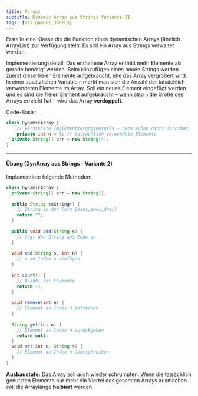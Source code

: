```yaml
---
title: Arrays
subtitle: Dynamic Array aus Strings Variante II
tags: [assignment,3BHELS]
---
```


Erstelle eine Klasse die die Funktion eines dynamischen Arrays (ähnlich ArrayList) zur Verfügung stellt. Es soll ein Array aus Strings verwaltet werden.

Implementierungsdetail: Das enthaltene Array enthält mehr Elemente als gerade benötigt werden. Beim Hinzufügen eines neuen Strings werden zuerst diese freien Elemente aufgebraucht, ehe das Array vergrößert wird. In einer zusätzlichen Variable `n` merkt man sich die Anzahl der tatsächlich verwendeten Elemente im Array. Soll ein neues Element eingefügt werden und es sind die freien Element aufgebraucht  – wenn also `n` die Größe des Arrays erreicht hat – wird das Array **verdoppelt**.

Code-Basis:

```java
class DynamicArray {
	// Versteckte Implementierungsdetails – nach Außen nicht sichtbar.
	private int n = 0; // tatsächlich verwendete Elemente
  private String[] arr = new String[4];
}
```



---

#### Übung (DynArray aus Strings – Variante 2)

Implementiere folgende Methoden:

```java
class DynamicArray {
  private String[] arr = new String[];
  
  public String toString() {
    // String in der Form [eins,zwei,drei]
    return "";
  }
  
  public void add(String s) {
    // fügt den String ans Ende an
  }
  
  void add(String s, int n) {
    // s an Index n einfügen
  }
  
  int count() {
    // Anzahl der Elemente
    return -1;
  }
  
  void remove(int n) {
    // Element an Index n entfernen
  }
  
  String get(int n) {
    // Element an Index n zurückgeben
    return null;
  }
  void set(int n, String s) {
    // Element an Index n überschreiben
  }
}
```

**Ausbaustufe:** Das Array soll auch wieder schrumpfen. Wenn die tatsächlich genutzten Elemente nur mehr ein Viertel des gesamten Arrays ausmachen soll die Arraylänge **halbiert** werden.